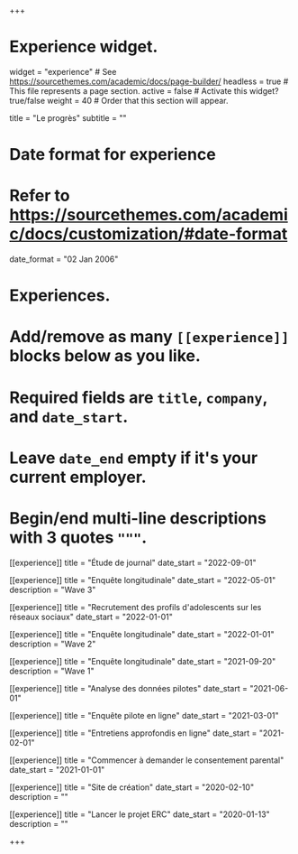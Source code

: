 +++
# Experience widget.
widget = "experience"  # See https://sourcethemes.com/academic/docs/page-builder/
headless = true  # This file represents a page section.
active = false  # Activate this widget? true/false
weight = 40  # Order that this section will appear.

title = "Le progrès"
subtitle = ""

# Date format for experience
#   Refer to https://sourcethemes.com/academic/docs/customization/#date-format
date_format = "02 Jan 2006"

# Experiences.
#   Add/remove as many `[[experience]]` blocks below as you like.
#   Required fields are `title`, `company`, and `date_start`.
#   Leave `date_end` empty if it's your current employer.
#   Begin/end multi-line descriptions with 3 quotes `"""`.

[[experience]]
  title = "Étude de journal"
  date_start = "2022-09-01"
  
[[experience]]
  title = "Enquête longitudinale"
  date_start = "2022-05-01"
  description = "Wave 3"

[[experience]]
  title = "Recrutement des profils d'adolescents sur les réseaux sociaux"
  date_start = "2022-01-01"

[[experience]]
  title = "Enquête longitudinale"
  date_start = "2022-01-01"
  description = "Wave 2"

[[experience]]
  title = "Enquête longitudinale"
  date_start = "2021-09-20"
  description = "Wave 1"

[[experience]]
  title = "Analyse des données pilotes"
  date_start = "2021-06-01"

[[experience]]
  title = "Enquête pilote en ligne"
  date_start = "2021-03-01"

[[experience]]
  title = "Entretiens approfondis en ligne"
  date_start = "2021-02-01"

[[experience]]
  title = "Commencer à demander le consentement parental"
  date_start = "2021-01-01"

[[experience]]
  title = "Site de création"
  date_start = "2020-02-10"
  description = ""
  
[[experience]]
  title = "Lancer le projet ERC"
  date_start = "2020-01-13"
  description = ""

+++